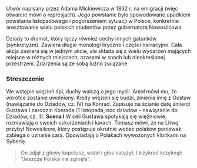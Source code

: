Utwór napisany przez Adama Mickiewicza w 1832 r. na emigracji (więc otwarcie mówi o represjach). Jego powstanie było spowodowane upadkiem powstania listopadowego i pogorszeniem sytuacji w Polsce, konkretnie aresztowanie wielu polskich studentów przez gubernatora Nowosilcowa.

Dziady to dramat, który łączy również cechy innych gatunków (synkretyzm). Zawiera długie monologi liryczne i części narracyjne. Cała akcja zawiera się w jednym akcie, ale składa się z wielu wydarzeń mających miejsce w różnych miejscach, czasami w snach lub nieokreślonej przestrzeni. Zdarzenia są ze sobą luźno związane.

### Streszczenie
We wstępie więzień śpi, duchy walczą o jego myśli. Anioł mówi mu, że wkrótce zostanie uwolniony. Kiedy więzień się budzi, zmienia imię z Gustaw (nawiązanie do Dziadów, cz. IV) na Konrad. Zapisuje na ścianie datę śmierci Gustawa i narodzin Konrada (1 listopada, noc dziadów - nawiązanie do Dziadów, cz. II).
**Scena I**
W celi Gustawa spotykają się więźniowie, rozmawiają o swoich oskarżeniach i karach. Tomasz mówi, że na Litwę przybył Nowosilcow, który postępuje okrutnie wobec polaków ponieważ zabiega o uznanie cara. Opowiadają o Polakach wywożonych kibitkami na Syberię.
> On zdjął z głowy kapelusz, wstał i głos natężył,
> I trzykroć krzyknął: "Jeszcze Polska nie zginęła".

